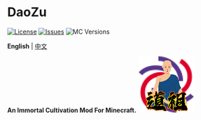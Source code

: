 # DaoZu

[![License](https://img.shields.io/badge/License-MIT-red)](LICENSE)
[![Issues](https://img.shields.io/github/issues/decelk-coder/DaoZu.svg)](https://github.com/decelk-coder/DaoZu/issues)
![MC Versions](https://img.shields.io/badge/For_MC-1.21.1-red)

**English** | [中文](README_CN.md)

**An Immortal Cultivation Mod For Minecraft.**
![LOGO](src/main/resources/assets/daozu/icon.png)